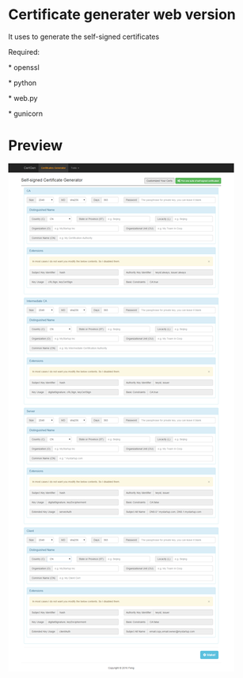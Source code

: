 # Certificate generater web version
<p>It uses to generate the self-signed certificates</p>
<p>Required:</p>
<p>* openssl</p>
<p>* python</p>
<p>* web.py</p>
<p>* gunicorn</p>

# Preview
![certGen](https://github.com/opsteev/certGen/blob/master/cert.png)
